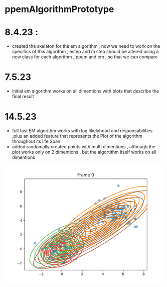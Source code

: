 # ppemAlgorithmPrototype

# 8.4.23 :
  * created the skelaton for the em algorithm , now we need to work on the specifics of this algorithm , estep and m step should be altered using a new class for each algorithm , ppem and em , so that we can compare
 
# 7.5.23
  * initial em algorithm works on all dimentions with plots that describe the final result
# 14.5.23
  * full fast EM algorithm works with log likelyhood and responsabilities ,plus an added feature that represents the Plot of the algorithm throughout its life Span 
  * added randomally created points with multi dimentions , although the plot works only on 2 dimentions , but the algortithm itself works on all dimentions 

![](Results/PlotOfClustures.gif)